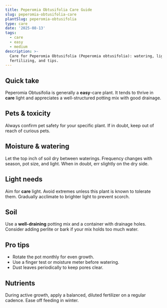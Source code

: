 ```yaml
---
title: Peperomia Obtusifolia Care Guide
slug: peperomia-obtusifolia-care
plantSlug: peperomia-obtusifolia
type: care
date: '2025-08-13'
tags:
  - care
  - easy
  - medium
description: >-
  Care for Peperomia Obtusifolia (Peperomia obtusifolia): watering, light, soil,
  fertilizing, and tips.
---
```

## Quick take
Peperomia Obtusifolia is generally a **easy**-care plant. It tends to thrive in **care** light and appreciates a well-structured potting mix with good drainage.

## Pets & toxicity
Always confirm pet safety for your specific plant. If in doubt, keep out of reach of curious pets.

## Moisture & watering
Let the top inch of soil dry between waterings. Frequency changes with season, pot size, and light. When in doubt, err slightly on the dry side.

## Light needs
Aim for **care** light. Avoid extremes unless this plant is known to tolerate them. Gradually acclimate to brighter light to prevent scorch.

## Soil
Use a **well-draining** potting mix and a container with drainage holes. Consider adding perlite or bark if your mix holds too much water.

## Pro tips
- Rotate the pot monthly for even growth.
- Use a finger test or moisture meter before watering.
- Dust leaves periodically to keep pores clear.

## Nutrients
During active growth, apply a balanced, diluted fertilizer on a regular cadence. Ease off feeding in winter.
